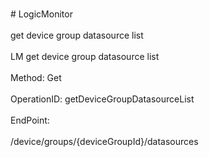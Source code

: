 <br>#     LogicMonitor</br>
<br>get device group datasource list</br>
<br>LM get device group datasource list</br>
<br>Method: Get</br>
<br>OperationID: getDeviceGroupDatasourceList</br>
<br>EndPoint:</br>
<br>/device/groups/{deviceGroupId}/datasources</br>
